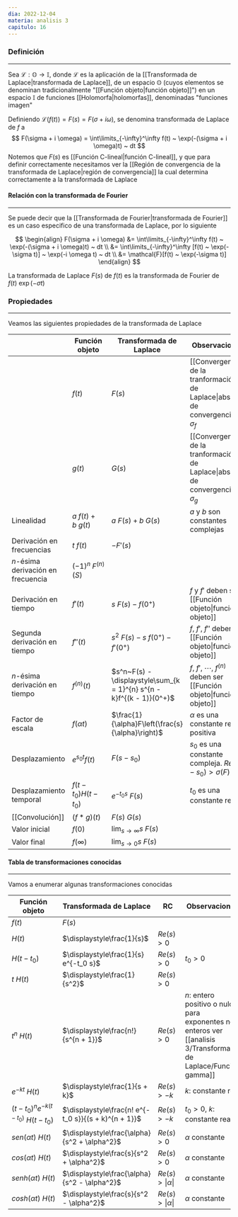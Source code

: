 ```yaml
---
dia: 2022-12-04
materia: analisis 3
capitulo: 16
---
```

### Definición
---
Sea $\mathcal{L} : \mathbb{O} \to \mathbb{I}$, donde $\mathcal{L}$ es la aplicación de la [[Transformada de Laplace|transformada de Laplace]], de un espacio $\mathbb{O}$ (cuyos elementos se denominan tradicionalmente "[[Función objeto|función objeto]]") en un espacio $\mathbb{I}$ de funciones [[Holomorfa|holomorfas]], denominadas "funciones imagen"

Definiendo $\mathcal{L}(f(t)) = F(s) = F(\sigma + i\omega)$, se denomina transformada de Laplace de $f$ a $$ F(\sigma + i \omega) = \int\limits_{-\infty}^\infty f(t) ~ \exp(-(\sigma + i \omega)t) ~ dt $$
Notemos que $F(s)$ es [[Función C-lineal|función C-lineal]], y que para definir correctamente necesitamos ver la [[Región de convergencia de la transformada de Laplace|región de convergencia]] la cual determina correctamente a la transformada de Laplace

#### Relación con la transformada de Fourier
---
Se puede decir que la [[Transformada de Fourier|transformada de Fourier]] es un caso especifico de una transformada de Laplace, por lo siguiente

$$ \begin{align} 
	F(\sigma + i \omega) &= \int\limits_{-\infty}^\infty f(t) ~ \exp(-(\sigma + i \omega)t) ~ dt \\
	&= \int\limits_{-\infty}^\infty [f(t) ~ \exp(-\sigma t)] ~ \exp(-i \omega t) ~ dt \\
	&= \mathcal{F}[f(t) ~ \exp(-\sigma t)]
\end{align} $$

La transformada de Laplace $F(s)$ de $f(t)$ es la transformada de Fourier de $f(t) ~\exp(-\sigma t)$

### Propiedades
---
Veamos las siguientes propiedades de la transformada de Laplace

|                                    | Función objeto          | Transformada de Laplace                                              | Observaciones                                                                       |
| ---------------------------------- | ----------------------- | -------------------------------------------------------------------- | ----------------------------------------------------------------------------------- |
|                                    | $f(t)$                  | $F(s)$                                                               | [[Convergencia de la tranformación de Laplace\|abscisa de convergencia]] $\sigma_f$ |
|                                    | $g(t)$                  | $G(s)$                                                               | [[Convergencia de la tranformación de Laplace\|abscisa de convergencia]] $\sigma_g$ |
| Linealidad                         | $a~f(t) + b~g(t)$       | $a ~ F(s) + b ~ G(s)$                                                | $a$ y $b$ son constantes complejas                                                  |
| Derivación en frecuencias          | $t ~ f(t)$              | $-F'(s)$                                                             |                                                                                     |
| $n$-ésima derivación en frecuencia | $(-1)^n ~ F^{(n)}(S)$   |                                                                      |                                                                                     |
| Derivación en tiempo               | $f'(t)$                 | $s~F(s)-f(0^+)$                                                      | $f$ y $f'$ deben ser [[Función objeto\|funciones objeto]]                           |
| Segunda derivación en tiempo       | $f''(t)$                | $s^2~F(s) - s~f(0^+) - f'(0^+)$                                      | $f$, $f'$, $f''$ deben ser [[Función objeto\|funciones objeto]]                     |
| $n$-ésima derivación en tiempo     | $f^{(n)}(t)$            | $s^n~F(s) - \displaystyle\sum_{k = 1}^{n} s^{n - k}f^{(k - 1)}(0^+)$ | $f$, $f'$, $\cdots$, $f^{(n)}$ deben ser [[Función objeto\|funciones objeto]]       |
| Factor de escala                   | $f(\alpha t)$           | $\frac{1}{\alpha}F\left(\frac{s}{\alpha}\right)$                     | $\alpha$ es una constante real positiva                                             |
| Desplazamiento                     | $e^{s_0 t} f(t)$        | $F(s - s_0)$                                                         | $s_0$ es una constante compleja. $Re(s - s_0) > \sigma(F)$                          |
| Desplazamiento temporal            | $f(t - t_0) H(t - t_0)$ | $e^{-t_0 s}~F(s)$                                                    | $t_0$ es una constante real                                                         |
| [[Convolución]]                    | $(f * g)(t)$            | $F(s)~G(s)$                                                          |                                                                                     |
| Valor inicial                      | $f(0)$                  | $\lim_{s \to \infty} s ~ F(s)$                                       |                                                                                     |
| Valor final                        | $f(\infty)$             | $\lim_{s \to 0} s ~ F(s)$                                            |                                                                                     |

#### Tabla de transformaciones conocidas
---
Vamos a enumerar algunas transformaciones conocidas

| Función objeto                             | Transformada de Laplace                              | RC                         | Observaciones                                                                 |
| ------------------------------------------ | ---------------------------------------------------- | -------------------------- | ----------------------------------------------------------------------------- |
| $f(t)$                                     | $F(s)$                                               |                            |                                                                               |
| $H(t)$                                     | $\displaystyle\frac{1}{s}$                           | $Re(s) > 0$                |                                                                               |
| $H(t - t_0)$                               | $\displaystyle\frac{1}{s} e^{-t_0 s}$                | $Re(s) > 0$                | $t_0 > 0$                                                                     |
| $t ~ H(t)$                                 | $\displaystyle\frac{1}{s^2}$                         | $Re(s) > 0$                |                                                                               |
| $t^n ~ H(t)$                               | $\displaystyle\frac{n!}{s^{n + 1}}$                  | $Re(s) > 0$                | $n$: entero positivo o nulo, para exponentes no enteros ver [[analisis 3/Transformada de Laplace/Función gamma]] |
| $e^{-kt}~H(t)$                             | $\displaystyle\frac{1}{s + k}$                       | $Re(s) > -k$               | $k$: constante real                                                           |
| $(t - t_0)^n e^{-k(t - t_0)} ~ H(t - t_0)$ | $\displaystyle\frac{n! e^{-t_0 s}}{(s + k)^{n + 1}}$ | $Re(s) > -k$               | $t_0 > 0$, $k$: constante real                                                |
| $sen(\alpha t) ~ H(t)$                     | $\displaystyle\frac{\alpha}{s^2 + \alpha^2}$         | $Re(s) > 0$                | $\alpha$ constante                                                            |
| $cos(\alpha t) ~ H(t)$                     | $\displaystyle\frac{s}{s^2 + \alpha^2}$              | $Re(s) > 0$                | $\alpha$ constante                                                            |
| $senh(\alpha t) ~ H(t)$                    | $\displaystyle\frac{\alpha}{s^2 - \alpha^2}$         | $Re(s) > \vert\alpha\vert$ | $\alpha$ constante                                                            |
| $cosh(\alpha t) ~ H(t)$                    | $\displaystyle\frac{s}{s^2 - \alpha^2}$              | $Re(s) > \vert\alpha\vert$ | $\alpha$ constante                                                            |
